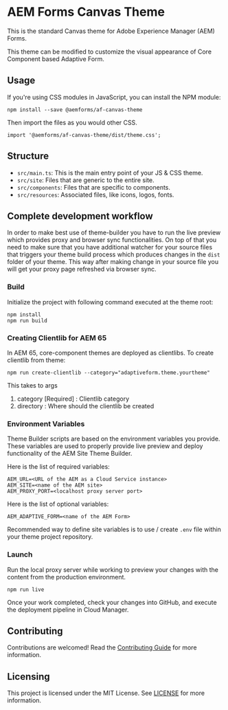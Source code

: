 # AEM Forms Canvas Theme

This is the standard Canvas theme for Adobe Experience Manager (AEM) Forms.

This theme can be modified to customize the visual appearance of Core Component based Adaptive Form.

## Usage

If you're using CSS modules in JavaScript, you can install the NPM module:

```
npm install --save @aemforms/af-canvas-theme
```

Then import the files as you would other CSS.

```
import '@aemforms/af-canvas-theme/dist/theme.css';
```

## Structure

* `src/main.ts`: This is the main entry point of your JS & CSS theme.
* `src/site`: Files that are generic to the entire site.
* `src/components`: Files that are specific to components.
* `src/resources`: Associated files, like icons, logos, fonts.


## Complete development workflow

In order to make best use of theme-builder you have to run the live preview which provides proxy and browser sync functionalities. On top of that you need to make sure that you have additional watcher for your source files that triggers your theme build process which produces changes in the `dist` folder of your theme. This way after making change in your source file you will get your proxy page refreshed via browser sync.


### Build

Initialize the project with following command executed at the theme root:

```
npm install
npm run build
```

### Creating Clientlib for AEM 65
In AEM 65, core-component themes are deployed as clientlibs. To create clientlib from theme:
```
npm run create-clientlib --category="adaptiveform.theme.yourtheme"
```
This takes to args 
1. category [Required] : Clientlib category
2. directory : Where should the clientlib be created

### Environment Variables

Theme Builder scripts are based on the environment variables you provide. These variables are used to properly provide live preview and deploy functionality of the AEM Site Theme Builder. 

Here is the list of required variables:

```
AEM_URL=<URL of the AEM as a Cloud Service instance>
AEM_SITE=<name of the AEM site>
AEM_PROXY_PORT=<localhost proxy server port>
```
Here is the list of optional variables:

```
AEM_ADAPTIVE_FORM=<name of the AEM Form>
```
Recommended way to define site variables is to use / create `.env` file within your theme project repository.

### Launch

Run the local proxy server while working to preview your changes with the content from the production environment.

```
npm run live
```

 Once your work completed, check your changes into GitHub, and execute the deployment pipeline in Cloud Manager.

## Contributing

Contributions are welcomed! Read the [Contributing Guide](.github/CONTRIBUTING.md) for more information.

## Licensing

This project is licensed under the MIT License. See [LICENSE](LICENSE) for more information.
